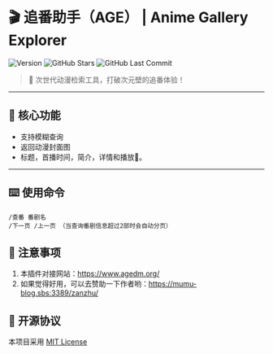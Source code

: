 # 🎬 追番助手（AGE） | Anime Gallery Explorer

![Version](https://img.shields.io/badge/Version-1.0.0-blue?style=flat-square)
![GitHub Stars](https://img.shields.io/github/stars/xiamuceer-j/anime_search?style=social)
![GitHub Last Commit](https://img.shields.io/github/last-commit/xiamuceer-j/anime_search?color=green)

> 🌟 次世代动漫检索工具，打破次元壁的追番体验！

---

## 🍥 核心功能
- 支持模糊查询
- 返回动漫封面图
- 标题，首播时间，简介，详情和播放🔗。

---

## ⌨️ 使用命令

```plaintext
/查番 番剧名
/下一页 /上一页 （当查询番剧信息超过2部时会自动分页）
```
## 📌 注意事项
1. 本插件对接网站：https://www.agedm.org/
2. 如果觉得好用，可以去赞助一下作者哟：https://mumu-blog.sbs:3389/zanzhu/

## 📜 开源协议
本项目采用 [MIT License](LICENSE)
